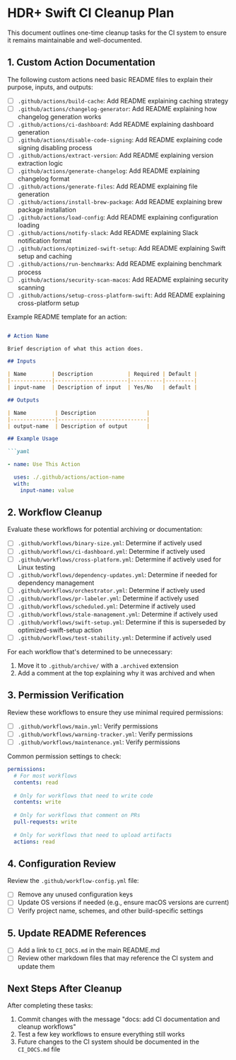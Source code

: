 # HDR+ Swift CI Cleanup Plan

This document outlines one-time cleanup tasks for the CI system to ensure it remains maintainable and well-documented.

## 1. Custom Action Documentation

The following custom actions need basic README files to explain their purpose, inputs, and outputs:

- [ ] `.github/actions/build-cache`: Add README explaining caching strategy
- [ ] `.github/actions/changelog-generator`: Add README explaining how changelog generation works  
- [ ] `.github/actions/ci-dashboard`: Add README explaining dashboard generation
- [ ] `.github/actions/disable-code-signing`: Add README explaining code signing disabling process
- [ ] `.github/actions/extract-version`: Add README explaining version extraction logic
- [ ] `.github/actions/generate-changelog`: Add README explaining changelog format
- [ ] `.github/actions/generate-files`: Add README explaining file generation
- [ ] `.github/actions/install-brew-package`: Add README explaining brew package installation
- [ ] `.github/actions/load-config`: Add README explaining configuration loading
- [ ] `.github/actions/notify-slack`: Add README explaining Slack notification format
- [ ] `.github/actions/optimized-swift-setup`: Add README explaining Swift setup and caching 
- [ ] `.github/actions/run-benchmarks`: Add README explaining benchmark process
- [ ] `.github/actions/security-scan-macos`: Add README explaining security scanning
- [ ] `.github/actions/setup-cross-platform-swift`: Add README explaining cross-platform setup

Example README template for an action:

```markdown

# Action Name

Brief description of what this action does.

## Inputs

| Name        | Description           | Required | Default |
|-------------|-----------------------|----------|---------|
| input-name  | Description of input  | Yes/No   | default |

## Outputs

| Name         | Description                |
|--------------|----------------------------|
| output-name  | Description of output      |

## Example Usage

```yaml

- name: Use This Action

  uses: ./.github/actions/action-name
  with:
    input-name: value
```

## 2. Workflow Cleanup

Evaluate these workflows for potential archiving or documentation:

- [ ] `.github/workflows/binary-size.yml`: Determine if actively used
- [ ] `.github/workflows/ci-dashboard.yml`: Determine if actively used
- [ ] `.github/workflows/cross-platform.yml`: Determine if actively used for Linux testing
- [ ] `.github/workflows/dependency-updates.yml`: Determine if needed for dependency management
- [ ] `.github/workflows/orchestrator.yml`: Determine if actively used
- [ ] `.github/workflows/pr-labeler.yml`: Determine if actively used
- [ ] `.github/workflows/scheduled.yml`: Determine if actively used
- [ ] `.github/workflows/stale-management.yml`: Determine if actively used
- [ ] `.github/workflows/swift-setup.yml`: Determine if this is superseded by optimized-swift-setup action
- [ ] `.github/workflows/test-stability.yml`: Determine if actively used

For each workflow that's determined to be unnecessary:

1. Move it to `.github/archive/` with a `.archived` extension
2. Add a comment at the top explaining why it was archived and when

## 3. Permission Verification

Review these workflows to ensure they use minimal required permissions:

- [ ] `.github/workflows/main.yml`: Verify permissions
- [ ] `.github/workflows/warning-tracker.yml`: Verify permissions
- [ ] `.github/workflows/maintenance.yml`: Verify permissions

Common permission settings to check:
```yaml
permissions:
  # For most workflows
  contents: read
  
  # Only for workflows that need to write code
  contents: write  
  
  # Only for workflows that comment on PRs
  pull-requests: write
  
  # Only for workflows that need to upload artifacts
  actions: read
```

## 4. Configuration Review

Review the `.github/workflow-config.yml` file:

- [ ] Remove any unused configuration keys
- [ ] Update OS versions if needed (e.g., ensure macOS versions are current)
- [ ] Verify project name, schemes, and other build-specific settings

## 5. Update README References

- [ ] Add a link to `CI_DOCS.md` in the main README.md
- [ ] Review other markdown files that may reference the CI system and update them

## Next Steps After Cleanup

After completing these tasks:

1. Commit changes with the message "docs: add CI documentation and cleanup workflows"
2. Test a few key workflows to ensure everything still works
3. Future changes to the CI system should be documented in the `CI_DOCS.md` file
